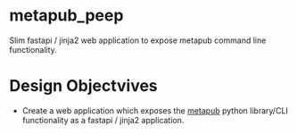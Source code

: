 # metapub_peep
Slim fastapi / jinja2 web application to expose metapub command line functionality.


# Design Objectvives
- Create a web application which exposes the [metapub](https://github.com/metapub/metapub) python library/CLI functionality as a fastapi / jinja2 application.

